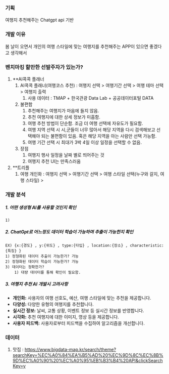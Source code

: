 ### 기획
여행지 추천해주는 Chatgpt api 기반 
### 개발 이유 
봄 날이 오면서 개인의 여행 스타일에 맞는 여행지를 추천해주는 APP이 있으면 좋겠다고 생각해서

### 벤치마킹 할만한 선발주자가 있는가?
1. **AI콕콕 플래너 
	1) AI콕콕 플래너(여행코스 추천) : 여행지 선택 > 여행기간 선택 > 여행 테마 선택 > 여행지 출력 
		1) 사용 데이터 : TMAP +  한국관광 Data Lab + 공공데이터포털 DATA 
	2) 불편함 
		1) 추천해주는 여행지가 마음에 들지 않음.
		2) 추천 여행지에 대한 상세 정보가 미흡함.
		3) 여행 추천 방법이 단순함. 조금 더 여행 선택에 자유도가 필요함.
		4) 여행 지역 선택 시 시,군들이 너무 많아서 해당 지역을 다시 검색해보고 선택해야 되는 불편함이 있음. 혹은 해당 지역을 아는 사람만 선택 가능함.
		5) 여행 기간 선택 시 최대가 3박 4일 이상 일정을 선택할 수 없음.
	3) 장점
		1)  여행지 행사 일정을 날짜 별로 띄어주는 것
		2)  여행지 추천 UI는 만족스러움 
2.  **트리플
	1) 여행 개인화 : 여행지 선택 > 여행기간 선택 > 여행 스타일 선택(누구와 갈지, 여행 스타일) >  

### 개발 분석
##### 1. 어떤 생성형 AI를 사용할 것인지 확인
	1) 
##### 2. ChatGpt로 어느정도 데이터 학습이 가능하며 추출이 가능한지 확인
	EX) {x:{경도} , y:{위도} , type:{타입} , location:{장소} , characteristic:{특징} }
	1) 정형화된 데이터 추출이 가능한가? 가능
	2) 정형화된 데이터 학습이 가능한가? 가능
	3) 데이터는 정확한가? 
		1) 대량 데이터를 통해 확인이 필요함.

##### 3. 여행지 추천 AI 개발시 고려사항
- **개인화:** 사용자의 여행 선호도, 예산, 여행 스타일에 맞는 추천을 제공합니다.
- **다양성:** 다양한 유형의 여행지를 추천합니다.
- **실시간 정보:** 날씨, 교통 상황, 이벤트 정보 등 실시간 정보를 반영합니다.
- **시각화:** 추천 여행지에 대한 이미지, 영상 등을 제공합니다.
- **사용자 피드백:** 사용자로부터 피드백을 수집하여 알고리즘을 개선합니다.
### 데이터
1. 맛집 : https://www.bigdata-map.kr/search/theme?searchKey=%EC%A0%84%EA%B5%AD%20%EC%9D%8C%EC%8B%9D%EC%A0%90%20%EC%A0%95%EB%B3%B4%20API&clickSearchKey=y